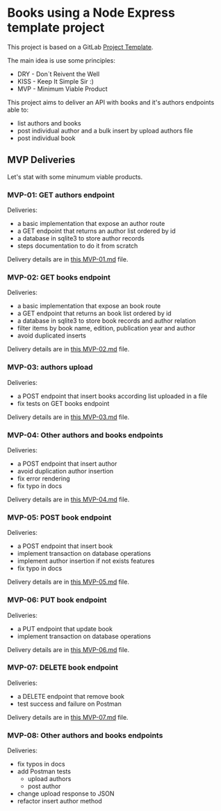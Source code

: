 # Books using a Node Express template project

This project is based on a GitLab [Project Template](https://gitlab.com/gitlab-org/project-templates/express).

The main idea is use some principles:

 * DRY - Don´t Reivent the Well
 * KISS - Keep It Simple Sir :)
 * MVP - Minimum Viable Product

This project aims to deliver an API with books and it's authors endpoints able to:

 * list authors and books
 * post individual author and a bulk insert by upload authors file
 * post individual book

## MVP Deliveries

Let's stat with some minumum viable products.

### MVP-01: GET authors endpoint

Deliveries:

 * a basic implementation that expose an author route
 * a GET endpoint that returns an author list ordered by id
 * a database in sqlite3 to store author records
 * steps documentation to do it from scratch

Delivery details are in [this MVP-01.md](./docs/MVP-01.md) file.

### MVP-02: GET books endpoint

Deliveries:

 * a basic implementation that expose an book route
 * a GET endpoint that returns an book list ordered by id
 * a database in sqlite3 to store book records and author relation
 * filter items by book name, edition, publication year and author
 * avoid duplicated inserts

Delivery details are in [this MVP-02.md](./docs/MVP-02.md) file.

### MVP-03: authors upload

Deliveries:

 * a POST endpoint that insert books according list uploaded in a file
 * fix tests on GET books endpoint

Delivery details are in [this MVP-03.md](./docs/MVP-03.md) file.

### MVP-04: Other authors and books endpoints

Deliveries:

 * a POST endpoint that insert author
 * avoid duplication author insertion
 * fix error rendering
 * fix typo in docs

Delivery details are in [this MVP-04.md](./docs/MVP-04.md) file.

### MVP-05: POST book endpoint

Deliveries:

 * a POST endpoint that insert book
 * implement transaction on database operations
 * implement author insertion if not exists features
 * fix typo in docs

Delivery details are in [this MVP-05.md](./docs/MVP-05.md) file.

### MVP-06: PUT book endpoint

Deliveries:

 * a PUT endpoint that update book
 * implement transaction on database operations

Delivery details are in [this MVP-06.md](./docs/MVP-06.md) file.

### MVP-07: DELETE book endpoint

Deliveries:

 * a DELETE endpoint that remove book
 * test success and failure on Postman

Delivery details are in [this MVP-07.md](./docs/MVP-07.md) file.

### MVP-08: Other authors and books endpoints

Deliveries:

 * fix typos in docs
 * add Postman tests
   * upload authors
   * post author
 * change upload response to JSON
 * refactor insert author method
